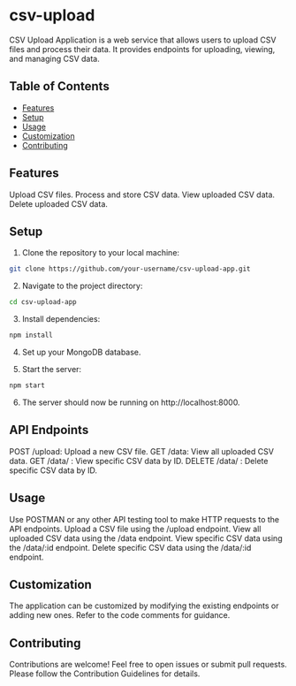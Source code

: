 # csv-upload

CSV Upload Application is a web service that allows users to upload CSV files and process their data. It provides endpoints for uploading, viewing, and managing CSV data.

## Table of Contents

- [Features](#features)
- [Setup](#setup)
- [Usage](#usage)
- [Customization](#customization)
- [Contributing](#contributing)

## Features
Upload CSV files.
Process and store CSV data.
View uploaded CSV data.
Delete uploaded CSV data.

## Setup

1. Clone the repository to your local machine:

```bash
git clone https://github.com/your-username/csv-upload-app.git
```

2. Navigate to the project directory:

```bash
cd csv-upload-app
```

3. Install dependencies:

```bash
npm install
```

4. Set up your MongoDB database.

5. Start the server:

```bash
npm start
```

6. The server should now be running on http://localhost:8000.

## API Endpoints
POST /upload: Upload a new CSV file.
GET /data: View all uploaded CSV data.
GET /data/
: View specific CSV data by ID.
DELETE /data/
: Delete specific CSV data by ID.

## Usage

Use POSTMAN or any other API testing tool to make HTTP requests to the API endpoints.
Upload a CSV file using the /upload endpoint.
View all uploaded CSV data using the /data endpoint.
View specific CSV data using the /data/:id endpoint.
Delete specific CSV data using the /data/:id endpoint.

## Customization

The application can be customized by modifying the existing endpoints or adding new ones. Refer to the code comments for guidance.

## Contributing

Contributions are welcome! Feel free to open issues or submit pull requests. Please follow the Contribution Guidelines for details.
